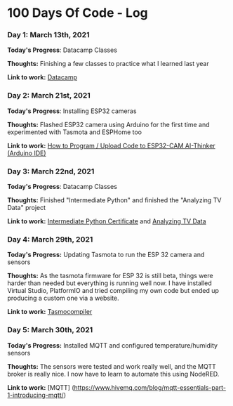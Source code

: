 # 100 Days Of Code - Log

### Day 1: March 13th, 2021

**Today's Progress**: Datacamp Classes

**Thoughts:** Finishing a few classes to practice what I learned last year

**Link to work:** [Datacamp](http://www.datacamp.com)

### Day 2: March 21st, 2021

**Today's Progress**: Installing ESP32 cameras

**Thoughts:** Flashed ESP32 camera using Arduino for the first time and experimented with Tasmota and ESPHome too

**Link to work:** [How to Program / Upload Code to ESP32-CAM AI-Thinker (Arduino IDE)](https://randomnerdtutorials.com/program-upload-code-esp32-cam/)

### Day 3: March 22nd, 2021

**Today's Progress**: Datacamp Classes

**Thoughts:** Finished "Intermediate Python" and finished the "Analyzing TV Data" project

**Link to work:** [Intermediate Python Certificate](https://www.datacamp.com/statement-of-accomplishment/course/1adcfd3b38de15adfd1e1520528be4b593249dec)  and [Analyzing TV Data](https://learn.datacamp.com/projects/tv-data)

### Day 4: March 29th, 2021

**Today's Progress:** Updating Tasmota to run the ESP 32 camera and sensors

**Thoughts:** As the tasmota firmware for ESP 32 is still beta, things were harder than needed but everything is running well now. I have installed Virtual Studio, PlatformIO and tried compiling my own code but ended up producing a custom one via a website.

**Link to work:** [Tasmocompiler](https://gold-constrictor-u2nub6gb.ws-us03.gitpod.io/#/workspace/tasmocompiler)

### Day 5: March 30th, 2021

**Today's Progress:** Installed MQTT and configured temperature/humidity sensors

**Thoughts:** The sensors were tested and work really well, and the MQTT broker is really nice. I now have to learn to automate this using NodeRED.

**Link to work:** [MQTT] (https://www.hivemq.com/blog/mqtt-essentials-part-1-introducing-mqtt/)